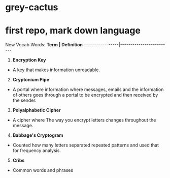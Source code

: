 # grey-cactus
# first repo, mark down language
New Vocab Words:
**Term | Definition**
-----------------|-------------------------
1. **Encryption Key** 
  * A key that makes information unreadable.
2. **Cryptonium Pipe**
  * A portal where information where messages, emails and the information of others goes through a portal to be encrypted and then received by the sender. 
3. **Polyalphabetic Cipher** 
  * A cipher where The way you encrypt letters changes throughout the message. 
4. **Babbage's Cryptogram**
  * Counted how many letters separated repeated patterns  and used that for frequency analysis. 
5. **Cribs**
  * Common words and phrases


